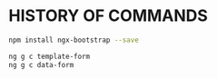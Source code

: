 # HISTORY OF COMMANDS

```bash
npm install ngx-bootstrap --save

ng g c template-form
ng g c data-form
```
